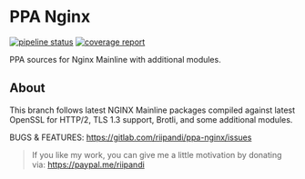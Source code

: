 # PPA Nginx

[![pipeline status](https://gitlab.com/riipandi/ppa-nginx/badges/master/pipeline.svg)](https://gitlab.com/riipandi/ppa-nginx/commits/master)
[![coverage report](https://gitlab.com/riipandi/ppa-nginx/badges/master/coverage.svg)](https://gitlab.com/riipandi/ppa-nginx/commits/master)

PPA sources for Nginx Mainline with additional modules.

## About

This branch follows latest NGINX Mainline packages compiled against latest OpenSSL for HTTP/2, TLS 1.3 support, Brotli, and some additional modules.

BUGS & FEATURES: <https://gitlab.com/riipandi/ppa-nginx/issues>

> If you like my work, you can give me a little motivation by donating via: <https://paypal.me/riipandi>
